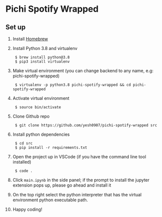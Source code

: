 Pichi Spotify Wrapped
=============

Set up
------------

1. Install [Homebrew](https://brew.sh/)
2. Install Python 3.8 and virtualenv

        $ brew install python@3.8
        $ pip3 install virtualenv
3. Make virtual environment (you can change backend to any name, e.g: pichi-spotify-wrapped)

        $ virtualenv -p python3.8 pichi-spotify-wrapped && cd pichi-spotify-wrapped
4. Activate virtual environment

        $ source bin/activate
5. Clone Github repo

        $ git clone https://github.com/yesh0907/pichi-spotify-wrapped src
6. Install python dependencies

        $ cd src
        $ pip install -r requirements.txt

7. Open the project up in VSCode (if you have the command line tool installed)

        $ code .

8. Click `main.ipynb` in the side panel; if the prompt to install the jupyter extension pops up, please go ahead and install it

9. On the top right select the python interpreter that has the virtual environment python executable path.

10. Happy coding!